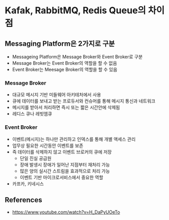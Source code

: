 
# Kafak, RabbitMQ, Redis Queue의 차이점

## Messaging Platform은 2가지로 구분

* Messageing Platform은 Message Broker와 Event Broker로 구분
* Message Broker는 Event Broker의 역할을 할 수 없음
* Event Broker는 Meesage Broker의 역할을 할 수 있음

### Message Broker

* 대규모 메시지 기반 미들웨어 아키테처에서 사용
* 큐에 데이터를 보내고 받는 프로듀서와 컨슈머를 통해 메시지 통신과 네트워크
* 메시지를 받아서 처리하면 즉시 또는 짧은 시간안에 삭제됨
* 레디스 큐나 레빗엠큐

### Event Broker

* 이벤트(메시지)는 하나만 관리하고 인덱스를 통해 개별 액세스 관리
* 업무상 필요한 시간동안 이벤트를 보존
* 즉 데이터를 삭제하지 않고 이벤트 브로커의 큐에 저장
  * 단일 진실 공급원
  * 장애 발생시 장애가 일어난 지점부터 재처리 가능
  * 많은 양의 실시간 스트림을 효과적으로 처리 가능
  * 이벤트 기반 마이크로서비스에서 중요한 역할
* 카프카, 키네시스

## References

* https://www.youtube.com/watch?v=H_DaPyUOeTo